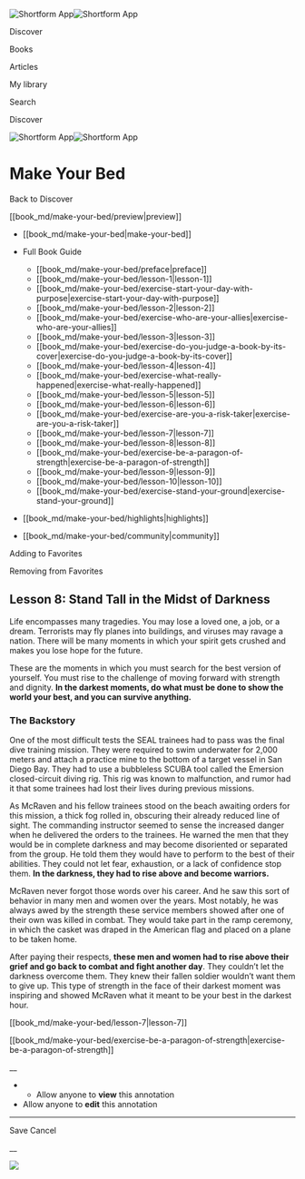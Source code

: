 ![Shortform App](/img/logo.36a2399e.svg)![Shortform App](/img/logo-dark.70c1b072.svg)

Discover

Books

Articles

My library

Search

Discover

![Shortform App](/img/logo.36a2399e.svg)![Shortform App](/img/logo-dark.70c1b072.svg)

# Make Your Bed

Back to Discover

[[book_md/make-your-bed/preview|preview]]

  * [[book_md/make-your-bed|make-your-bed]]
  * Full Book Guide

    * [[book_md/make-your-bed/preface|preface]]
    * [[book_md/make-your-bed/lesson-1|lesson-1]]
    * [[book_md/make-your-bed/exercise-start-your-day-with-purpose|exercise-start-your-day-with-purpose]]
    * [[book_md/make-your-bed/lesson-2|lesson-2]]
    * [[book_md/make-your-bed/exercise-who-are-your-allies|exercise-who-are-your-allies]]
    * [[book_md/make-your-bed/lesson-3|lesson-3]]
    * [[book_md/make-your-bed/exercise-do-you-judge-a-book-by-its-cover|exercise-do-you-judge-a-book-by-its-cover]]
    * [[book_md/make-your-bed/lesson-4|lesson-4]]
    * [[book_md/make-your-bed/exercise-what-really-happened|exercise-what-really-happened]]
    * [[book_md/make-your-bed/lesson-5|lesson-5]]
    * [[book_md/make-your-bed/lesson-6|lesson-6]]
    * [[book_md/make-your-bed/exercise-are-you-a-risk-taker|exercise-are-you-a-risk-taker]]
    * [[book_md/make-your-bed/lesson-7|lesson-7]]
    * [[book_md/make-your-bed/lesson-8|lesson-8]]
    * [[book_md/make-your-bed/exercise-be-a-paragon-of-strength|exercise-be-a-paragon-of-strength]]
    * [[book_md/make-your-bed/lesson-9|lesson-9]]
    * [[book_md/make-your-bed/lesson-10|lesson-10]]
    * [[book_md/make-your-bed/exercise-stand-your-ground|exercise-stand-your-ground]]
  * [[book_md/make-your-bed/highlights|highlights]]
  * [[book_md/make-your-bed/community|community]]



Adding to Favorites 

Removing from Favorites 

## Lesson 8: Stand Tall in the Midst of Darkness

Life encompasses many tragedies. You may lose a loved one, a job, or a dream. Terrorists may fly planes into buildings, and viruses may ravage a nation. There will be many moments in which your spirit gets crushed and makes you lose hope for the future.

These are the moments in which you must search for the best version of yourself. You must rise to the challenge of moving forward with strength and dignity. **In the darkest moments, do what must be done to show the world your best, and you can survive anything.**

### The Backstory

One of the most difficult tests the SEAL trainees had to pass was the final dive training mission. They were required to swim underwater for 2,000 meters and attach a practice mine to the bottom of a target vessel in San Diego Bay. They had to use a bubbleless SCUBA tool called the Emersion closed-circuit diving rig. This rig was known to malfunction, and rumor had it that some trainees had lost their lives during previous missions.

As McRaven and his fellow trainees stood on the beach awaiting orders for this mission, a thick fog rolled in, obscuring their already reduced line of sight. The commanding instructor seemed to sense the increased danger when he delivered the orders to the trainees. He warned the men that they would be in complete darkness and may become disoriented or separated from the group. He told them they would have to perform to the best of their abilities. They could not let fear, exhaustion, or a lack of confidence stop them. **In the darkness, they had to rise above and become warriors.**

McRaven never forgot those words over his career. And he saw this sort of behavior in many men and women over the years. Most notably, he was always awed by the strength these service members showed after one of their own was killed in combat. They would take part in the ramp ceremony, in which the casket was draped in the American flag and placed on a plane to be taken home.

After paying their respects, **these men and women had to rise above their grief and go back to combat and fight another day**. They couldn’t let the darkness overcome them. They knew their fallen soldier wouldn’t want them to give up. This type of strength in the face of their darkest moment was inspiring and showed McRaven what it meant to be your best in the darkest hour.

[[book_md/make-your-bed/lesson-7|lesson-7]]

[[book_md/make-your-bed/exercise-be-a-paragon-of-strength|exercise-be-a-paragon-of-strength]]

__

  *   * Allow anyone to **view** this annotation
  * Allow anyone to **edit** this annotation



* * *

Save Cancel

__




![](https://bat.bing.com/action/0?ti=56018282&Ver=2&mid=5bbad9e0-d13a-4bf5-b626-b08fd488e263&sid=f30c5e70639211ee87d33f0876d93783&vid=f30c9700639211eeb3a75d830392c94f&vids=0&msclkid=N&pi=0&lg=en-US&sw=800&sh=600&sc=24&nwd=1&tl=Shortform%20%7C%20Make%20Your%20Bed&p=https%3A%2F%2Fwww.shortform.com%2Fapp%2Fbook%2Fmake-your-bed%2Flesson-8&r=&lt=409&evt=pageLoad&sv=1&rn=168107)
